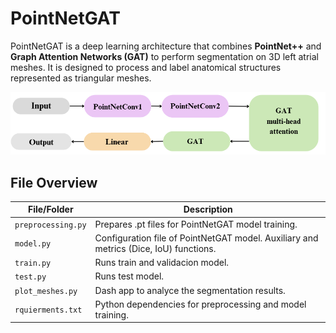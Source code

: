 # PointNetGAT

PointNetGAT is a deep learning architecture that combines **PointNet++** and **Graph Attention Networks (GAT)** to perform segmentation on 3D left atrial meshes. It is designed to process and label anatomical structures represented as triangular meshes.

![PointNetGAT](assets/pointarch.png)

## File Overview
| File/Folder            | Description                                                                 |
|------------------------|-----------------------------------------------------------------------------|
| `preprocessing.py`               | Prepares .pt files for PointNetGAT model training.              |
| `model.py`            | Configuration file of PointNetGAT model. Auxiliary and metrics (Dice, IoU) functions.      |
| `train.py`          | Runs train and validacion model.    |
| `test.py`            | Runs test model.      |
| `plot_meshes.py`       | Dash app to analyce the segmentation results.     |
| `rquierments.txt`            | Python dependencies for preprocessing and model training.                |
